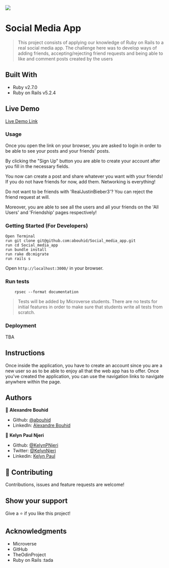 ![](https://img.shields.io/badge/Microverse-blueviolet)

# Social Media App

> This project consists of applying our knowledge of Ruby on Rails to a real social media app. The challenge here was to develop ways of adding friends, accepting/rejecting friend requests and being able to like and comment posts created by the users

## Built With

- Ruby v2.7.0
- Ruby on Rails v5.2.4


## Live Demo

[Live Demo Link](https://fakebookalexkelyn.herokuapp.com/)


### Usage

Once you open the link on your browser, you are asked to login in order to be able to see your posts and your friends' posts.

By clicking the "Sign Up" button you are able to create your account after you fill in the necessary fields.

You now can create a post and share whatever you want with your friends! If you do not have friends for now, add them. Networking is everything!

Do not want to be friends with 'RealJustinBieber3'? You can reject the friend request at will. 

Moreover, you are able to see all the users and all your friends on the 'All Users' and 'Friendship' pages respectively!


### Getting Started (For Developers)
```
Open Terminal
run git clone git@github.com:abouhid/Social_media_app.git
run cd Social_media_app
run bundle install
run rake db:migrate
run rails s
```
Open `http://localhost:3000/` in your browser.

### Run tests

```
    rpsec --format documentation
```

> Tests will be added by Microverse students. There are no tests for initial features in order to make sure that students write all tests from scratch.

### Deployment

TBA

## Instructions
Once inside the application, you have to create an account since you are a new user so as to be able to enjoy all that the web app has to offer. Once you've created the application, you can use the navigation links to navigate anywhere within the page.

## Authors

👤 **Alexandre Bouhid**

- Github: [@abouhid](https://github.com/abouhid)
- LinkedIn: [Alexandre Bouhid](https://www.linkedin.com/in/alexandrebouhid/)

👤 **Kelyn Paul Njeri**

- Github: [@KelynPNjeri](https://github.com/KelynPNjeri)
- Twitter: [@KelynNjeri](https://twitter.com/kelyn-njeri)
- Linkedin: [Kelyn Paul](https://linkedin.com/kelyn-paul)


## 🤝 Contributing

Contributions, issues and feature requests are welcome!

## Show your support

Give a ⭐️ if you like this project!

## Acknowledgments

- Microverse
- GitHub
- TheOdinProject
- Ruby on Rails :tada

